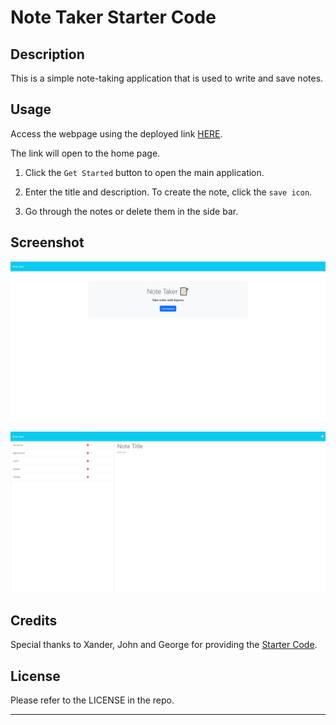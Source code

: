 # Note Taker Starter Code

## Description

This is a simple note-taking application that is used to write and save notes.


## Usage

Access the webpage using the deployed link [HERE](https://w11-note-taker-a4ba89ecc836.herokuapp.com/).

The link will open to the home page.

1. Click the `Get Started` button to open the main application.

2. Enter the title and description. To create the note, click the `save icon`.

3. Go through the notes or delete them in the side bar.


## Screenshot

![screenshot of home page](assets/screenshot1.png)

![screenshot of note taking application](assets/screenshot2.png)



## Credits

Special thanks to Xander, John and George for providing the [Starter Code](https://github.com/coding-boot-camp/miniature-eureka).


## License

Please refer to the LICENSE in the repo.

---
